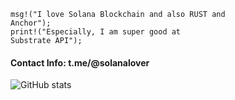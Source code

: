 
<code>msg!("I love Solana Blockchain and also RUST and Anchor");</code>
<br/>
<code>print!("Especially, I am super good at Substrate API");</code>
<h4>
  Contact Info: t.me/@solanalover
</h4>

![GitHub stats](https://github-readme-stats.vercel.app/api?username=blockchainlover2019&count_private=true&show_icons=true&theme=algolia)
